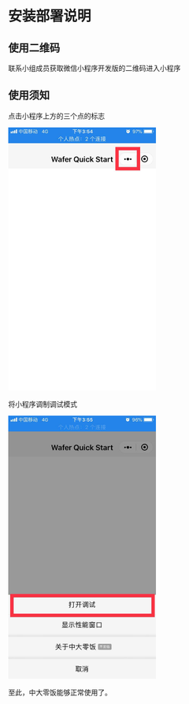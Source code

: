 # 安装部署说明

## 使用二维码

联系小组成员获取微信小程序开发版的二维码进入小程序

## 使用须知

点击小程序上方的三个点的标志

<img src="1-1.jpg" width="300">

将小程序调制调试模式

<img src="1-2.jpg" width="300">

至此，中大零饭能够正常使用了。